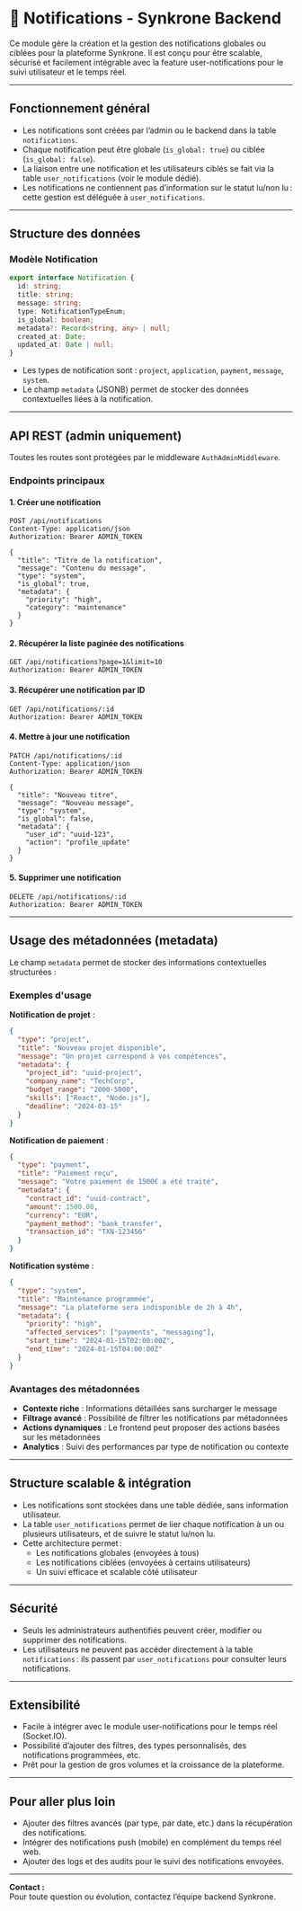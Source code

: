 # 📢 Notifications - Synkrone Backend

Ce module gère la création et la gestion des notifications globales ou ciblées pour la plateforme Synkrone. Il est conçu pour être scalable, sécurisé et facilement intégrable avec la feature user-notifications pour le suivi utilisateur et le temps réel.

---

## Fonctionnement général

- Les notifications sont créées par l’admin ou le backend dans la table `notifications`.
- Chaque notification peut être globale (`is_global: true`) ou ciblée (`is_global: false`).
- La liaison entre une notification et les utilisateurs ciblés se fait via la table `user_notifications` (voir le module dédié).
- Les notifications ne contiennent pas d’information sur le statut lu/non lu : cette gestion est déléguée à `user_notifications`.

---

## Structure des données

### Modèle Notification

```ts
export interface Notification {
  id: string;
  title: string;
  message: string;
  type: NotificationTypeEnum;
  is_global: boolean;
  metadata?: Record<string, any> | null;
  created_at: Date;
  updated_at: Date | null;
}
```

- Les types de notification sont : `project`, `application`, `payment`, `message`, `system`.
- Le champ `metadata` (JSONB) permet de stocker des données contextuelles liées à la notification.

---

## API REST (admin uniquement)

Toutes les routes sont protégées par le middleware `AuthAdminMiddleware`.

### Endpoints principaux

#### 1. Créer une notification

```
POST /api/notifications
Content-Type: application/json
Authorization: Bearer ADMIN_TOKEN

{
  "title": "Titre de la notification",
  "message": "Contenu du message",
  "type": "system",
  "is_global": true,
  "metadata": {
    "priority": "high",
    "category": "maintenance"
  }
}
```

#### 2. Récupérer la liste paginée des notifications

```
GET /api/notifications?page=1&limit=10
Authorization: Bearer ADMIN_TOKEN
```

#### 3. Récupérer une notification par ID

```
GET /api/notifications/:id
Authorization: Bearer ADMIN_TOKEN
```

#### 4. Mettre à jour une notification

```
PATCH /api/notifications/:id
Content-Type: application/json
Authorization: Bearer ADMIN_TOKEN

{
  "title": "Nouveau titre",
  "message": "Nouveau message",
  "type": "system",
  "is_global": false,
  "metadata": {
    "user_id": "uuid-123",
    "action": "profile_update"
  }
}
```

#### 5. Supprimer une notification

```
DELETE /api/notifications/:id
Authorization: Bearer ADMIN_TOKEN
```

---

## Usage des métadonnées (metadata)

Le champ `metadata` permet de stocker des informations contextuelles structurées :

### Exemples d'usage

**Notification de projet** :
```json
{
  "type": "project",
  "title": "Nouveau projet disponible",
  "message": "Un projet correspond à vos compétences",
  "metadata": {
    "project_id": "uuid-project",
    "company_name": "TechCorp",
    "budget_range": "2000-5000",
    "skills": ["React", "Node.js"],
    "deadline": "2024-03-15"
  }
}
```

**Notification de paiement** :
```json
{
  "type": "payment",
  "title": "Paiement reçu",
  "message": "Votre paiement de 1500€ a été traité",
  "metadata": {
    "contract_id": "uuid-contract",
    "amount": 1500.00,
    "currency": "EUR",
    "payment_method": "bank_transfer",
    "transaction_id": "TXN-123456"
  }
}
```

**Notification système** :
```json
{
  "type": "system",
  "title": "Maintenance programmée",
  "message": "La plateforme sera indisponible de 2h à 4h",
  "metadata": {
    "priority": "high",
    "affected_services": ["payments", "messaging"],
    "start_time": "2024-01-15T02:00:00Z",
    "end_time": "2024-01-15T04:00:00Z"
  }
}
```

### Avantages des métadonnées

- **Contexte riche** : Informations détaillées sans surcharger le message
- **Filtrage avancé** : Possibilité de filtrer les notifications par métadonnées
- **Actions dynamiques** : Le frontend peut proposer des actions basées sur les métadonnées
- **Analytics** : Suivi des performances par type de notification ou contexte

---

## Structure scalable & intégration

- Les notifications sont stockées dans une table dédiée, sans information utilisateur.
- La table `user_notifications` permet de lier chaque notification à un ou plusieurs utilisateurs, et de suivre le statut lu/non lu.
- Cette architecture permet :
  - Les notifications globales (envoyées à tous)
  - Les notifications ciblées (envoyées à certains utilisateurs)
  - Un suivi efficace et scalable côté utilisateur

---

## Sécurité

- Seuls les administrateurs authentifiés peuvent créer, modifier ou supprimer des notifications.
- Les utilisateurs ne peuvent pas accéder directement à la table `notifications` : ils passent par `user_notifications` pour consulter leurs notifications.

---

## Extensibilité

- Facile à intégrer avec le module user-notifications pour le temps réel (Socket.IO).
- Possibilité d’ajouter des filtres, des types personnalisés, des notifications programmées, etc.
- Prêt pour la gestion de gros volumes et la croissance de la plateforme.

---

## Pour aller plus loin

- Ajouter des filtres avancés (par type, par date, etc.) dans la récupération des notifications.
- Intégrer des notifications push (mobile) en complément du temps réel web.
- Ajouter des logs et des audits pour le suivi des notifications envoyées.

---

**Contact :**  
Pour toute question ou évolution, contactez l’équipe backend Synkrone.